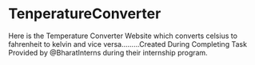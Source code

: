 # TenperatureConverter
Here is the Temperature Converter Website which converts celsius to fahrenheit to kelvin and vice versa.........Created During Completing Task Provided by @BharatInterns during their internship program.
